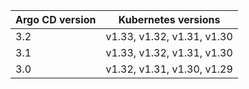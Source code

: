 | Argo CD version | Kubernetes versions |
|-----------------|---------------------|
| 3.2 | v1.33, v1.32, v1.31, v1.30 |
| 3.1 | v1.33, v1.32, v1.31, v1.30 |
| 3.0 | v1.32, v1.31, v1.30, v1.29 |
